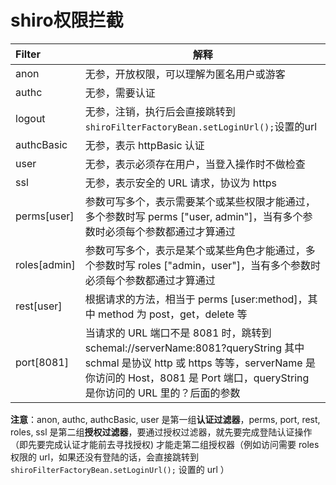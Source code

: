 # shiro权限拦截

| Filter | 解释 |
| :----- | --- |
| anon | 无参，开放权限，可以理解为匿名用户或游客 |
| authc | 无参，需要认证 |
| logout | 无参，注销，执行后会直接跳转到`shiroFilterFactoryBean.setLoginUrl();`设置的url |
| authcBasic | 无参，表示 httpBasic 认证 |
| user | 无参，表示必须存在用户，当登入操作时不做检查 |
| ssl | 无参，表示安全的 URL 请求，协议为 https |
| perms[user] | 参数可写多个，表示需要某个或某些权限才能通过，多个参数时写 perms ["user, admin"]，当有多个参数时必须每个参数都通过才算通过 |
| roles[admin] | 参数可写多个，表示是某个或某些角色才能通过，多个参数时写 roles ["admin，user"]，当有多个参数时必须每个参数都通过才算通过 |
| rest[user] | 根据请求的方法，相当于 perms [user:method]，其中 method 为 post，get，delete 等 |
| port[8081] | 当请求的 URL 端口不是 8081 时，跳转到 schemal://serverName:8081?queryString 其中 schmal 是协议 http 或 https 等等，serverName 是你访问的 Host，8081 是 Port 端口，queryString 是你访问的 URL 里的？后面的参数 |

**注意**：anon, authc, authcBasic, user 是第一组**认证过滤器**，perms, port, rest, roles, ssl 是第二组**授权过滤器**，要通过授权过滤器，就先要完成登陆认证操作（即先要完成认证才能前去寻找授权) 才能走第二组授权器（例如访问需要 roles 权限的 url，如果还没有登陆的话，会直接跳转到 `shiroFilterFactoryBean.setLoginUrl();` 设置的 url ）

